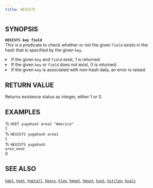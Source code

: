 ```yaml
---
title: HEXISTS
---
```


## SYNOPSIS
<code><b>HEXISTS key field</b></code><br>
This is a predicate to check whether or not the given <code>field</code> exists in the hash that is specified by the given <code>key</code>.
<li>If the given <code>key</code> and <code>field</code> exist, 1 is returned.</li>
<li>If the given <code>key</code> or <code>field</code> does not exist, 0 is returned.</li>
<li>If the given <code>key</code> is associated with non-hash data, an error is raised.</li>

## RETURN VALUE
Returns existence status as integer, either 1 or 0.

## EXAMPLES
% <code>HSET yugahash area1 "America"</code><br>
1<br>
% <code>HEXISTS yugahash area1</code><br>
1<br>
% <code>HEXISTS yugahash area_none</code><br>
0<br>

## SEE ALSO
[`hdel`](/yql/redis/hdel/), [`hget`](/yql/redis/hget/), [`hgetall`](/yql/redis/hgetall/), [`hkeys`](/yql/redis/hkeys/), [`hlen`](/yql/redis/hlen/), [`hmget`](/yql/redis/hmget/), [`hmset`](/yql/redis/hmset/), [`hset`](/yql/redis/hset/), [`hstrlen`](/yql/redis/hstrlen/), [`hvals`](/yql/redis/hvals/)
